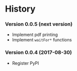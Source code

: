 History
=======

### Version 0.0.5 (next version)

* Implement pdf printing
* Implement `waitFor*` functions

### Version 0.0.4 (2017-08-30)

* Register PyPI
